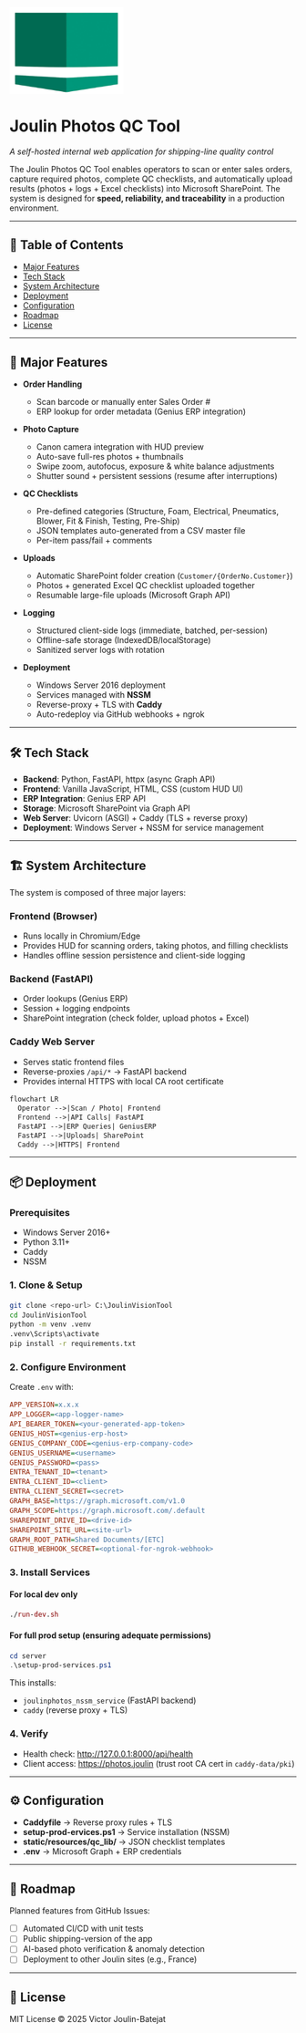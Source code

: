 <img src="static/resources/logo-nobg.png" alt="Joulin Logo" align="center" width="200">

# Joulin Photos QC Tool  
*A self-hosted internal web application for shipping-line quality control*  

The Joulin Photos QC Tool enables operators to scan or enter sales orders, capture required photos, complete QC checklists, and automatically upload results (photos + logs + Excel checklists) into Microsoft SharePoint. The system is designed for **speed, reliability, and traceability** in a production environment.

---

## 📑 Table of Contents
- [Major Features](#-major-features)  
- [Tech Stack](#-tech-stack)  
- [System Architecture](#-system-architecture)  
- [Deployment](#-deployment)  
- [Configuration](#-configuration)  
- [Roadmap](#-roadmap)  
- [License](#-license)  

---

## 🚀 Major Features

- **Order Handling**  
  - Scan barcode or manually enter Sales Order #  
  - ERP lookup for order metadata (Genius ERP integration)  

- **Photo Capture**  
  - Canon camera integration with HUD preview  
  - Auto-save full-res photos + thumbnails  
  - Swipe zoom, autofocus, exposure & white balance adjustments  
  - Shutter sound + persistent sessions (resume after interruptions)  

- **QC Checklists**  
  - Pre-defined categories (Structure, Foam, Electrical, Pneumatics, Blower, Fit & Finish, Testing, Pre-Ship)  
  - JSON templates auto-generated from a CSV master file  
  - Per-item pass/fail + comments  

- **Uploads**  
  - Automatic SharePoint folder creation (`Customer/{OrderNo.Customer}`)  
  - Photos + generated Excel QC checklist uploaded together  
  - Resumable large-file uploads (Microsoft Graph API)  

- **Logging**  
  - Structured client-side logs (immediate, batched, per-session)  
  - Offline-safe storage (IndexedDB/localStorage)  
  - Sanitized server logs with rotation  

- **Deployment**  
  - Windows Server 2016 deployment  
  - Services managed with **NSSM**  
  - Reverse-proxy + TLS with **Caddy**  
  - Auto-redeploy via GitHub webhooks + ngrok  

---

## 🛠 Tech Stack

- **Backend**: Python, FastAPI, httpx (async Graph API)  
- **Frontend**: Vanilla JavaScript, HTML, CSS (custom HUD UI)  
- **ERP Integration**: Genius ERP API  
- **Storage**: Microsoft SharePoint via Graph API  
- **Web Server**: Uvicorn (ASGI) + Caddy (TLS + reverse proxy)  
- **Deployment**: Windows Server + NSSM for service management  

---

## 🏗 System Architecture

The system is composed of three major layers:

### **Frontend (Browser)**
- Runs locally in Chromium/Edge  
- Provides HUD for scanning orders, taking photos, and filling checklists  
- Handles offline session persistence and client-side logging  

### **Backend (FastAPI)**
- Order lookups (Genius ERP)  
- Session + logging endpoints  
- SharePoint integration (check folder, upload photos + Excel)  

### **Caddy Web Server**
- Serves static frontend files  
- Reverse-proxies `/api/*` → FastAPI backend  
- Provides internal HTTPS with local CA root certificate  

```mermaid
flowchart LR
  Operator -->|Scan / Photo| Frontend
  Frontend -->|API Calls| FastAPI
  FastAPI -->|ERP Queries| GeniusERP
  FastAPI -->|Uploads| SharePoint
  Caddy -->|HTTPS| Frontend
```

---

## 📦 Deployment

### Prerequisites
- Windows Server 2016+  
- Python 3.11+  
- Caddy  
- NSSM  

### 1. Clone & Setup
```bash
git clone <repo-url> C:\JoulinVisionTool
cd JoulinVisionTool
python -m venv .venv
.venv\Scripts\activate
pip install -r requirements.txt
```

### 2. Configure Environment  
Create `.env` with:  
```ini
APP_VERSION=x.x.x
APP_LOGGER=<app-logger-name>
API_BEARER_TOKEN=<your-generated-app-token>
GENIUS_HOST=<genius-erp-host>
GENIUS_COMPANY_CODE=<genius-erp-company-code>
GENIUS_USERNAME=<username>
GENIUS_PASSWORD=<pass>
ENTRA_TENANT_ID=<tenant>
ENTRA_CLIENT_ID=<client>
ENTRA_CLIENT_SECRET=<secret>
GRAPH_BASE=https://graph.microsoft.com/v1.0
GRAPH_SCOPE=https://graph.microsoft.com/.default
SHAREPOINT_DRIVE_ID=<drive-id>
SHAREPOINT_SITE_URL=<site-url>
GRAPH_ROOT_PATH=Shared Documents/[ETC]
GITHUB_WEBHOOK_SECRET=<optional-for-ngrok-webhook>
```

### 3. Install Services
#### For local dev only
```mac
./run-dev.sh
```
#### For full prod setup (ensuring adequate permissions)
```powershell
cd server
.\setup-prod-services.ps1
```

This installs:  
- `joulinphotos_nssm_service` (FastAPI backend)  
- `caddy` (reverse proxy + TLS)  

### 4. Verify
- Health check: http://127.0.0.1:8000/api/health  
- Client access: https://photos.joulin (trust root CA cert in `caddy-data/pki`)  

---

## ⚙️ Configuration

- **Caddyfile** → Reverse proxy rules + TLS  
- **setup-prod-ervices.ps1** → Service installation (NSSM)  
- **static/resources/qc_lib/** → JSON checklist templates  
- **.env** → Microsoft Graph + ERP credentials  

---

## 🔮 Roadmap

Planned features from GitHub Issues:  
- [ ] Automated CI/CD with unit tests  
- [ ] Public shipping-version of the app  
- [ ] AI-based photo verification & anomaly detection  
- [ ] Deployment to other Joulin sites (e.g., France)  

---

## 📜 License
MIT License © 2025 Victor Joulin-Batejat